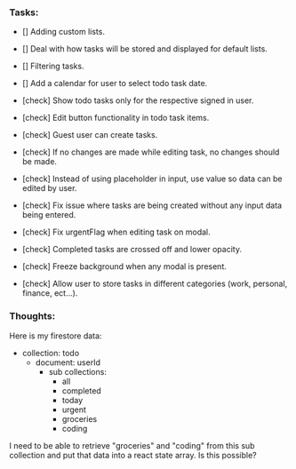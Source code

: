### Tasks:

<!-- ! Note: Focus on pure functions - single responsibility! -->

- [] Adding custom lists.
- [] Deal with how tasks will be stored and displayed for default lists.

- [] Filtering tasks.
- [] Add a calendar for user to select todo task date.
- [check] Show todo tasks only for the respective signed in user.
- [check] Edit button functionality in todo task items.
- [check] Guest user can create tasks.
- [check] If no changes are made while editing task, no changes should be made.
- [check] Instead of using placeholder in input, use value so data can be edited by user.
- [check] Fix issue where tasks are being created without any input data being entered.
- [check] Fix urgentFlag when editing task on modal.
- [check] Completed tasks are crossed off and lower opacity.
- [check] Freeze background when any modal is present.
- [check] Allow user to store tasks in different categories (work, personal, finance, ect...).

### Thoughts:
Here is my firestore data:
- collection: todo
  - document: userId
    - sub collections:
      - all
      - completed
      - today
      - urgent
      - groceries
      - coding
      
I need to be able to retrieve "groceries" and "coding" from this sub collection and put that data into a react state array. Is this possible?